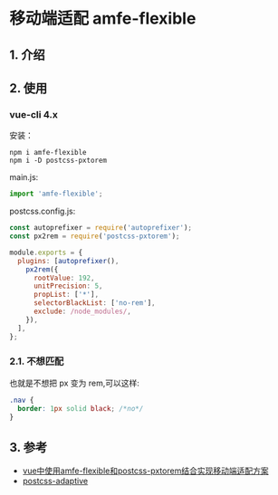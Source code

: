 # 移动端适配 amfe-flexible

## 1. 介绍


## 2. 使用

### vue-cli 4.x

安装：

```shell
npm i amfe-flexible
npm i -D postcss-pxtorem
```

main.js:

```js
import 'amfe-flexible';
```

postcss.config.js:

```js
const autoprefixer = require('autoprefixer');
const px2rem = require('postcss-pxtorem');

module.exports = {
  plugins: [autoprefixer(),
    px2rem({
      rootValue: 192,
      unitPrecision: 5,
      propList: ['*'],
      selectorBlackList: ['no-rem'],
      exclude: /node_modules/,
    }),
  ],
};
```

### 2.1. 不想匹配

也就是不想把 px 变为 rem,可以这样:

```css
.nav {
  border: 1px solid black; /*no*/
}
```

## 3. 参考

* [vue中使用amfe-flexible和postcss-pxtorem结合实现移动端适配方案](https://blog.csdn.net/weixin_45811256/article/details/123556376)
* [postcss-adaptive](https://www.npmjs.com/package/postcss-adaptive)

